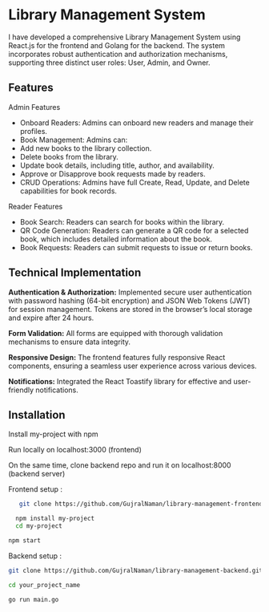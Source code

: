 
# Library Management System

I have developed a comprehensive Library Management System using React.js for the frontend and Golang for the backend. The system incorporates robust authentication and authorization mechanisms, supporting three distinct user roles: User, Admin, and Owner.


## Features

Admin Features
- Onboard Readers: Admins can onboard new readers and manage their profiles.
- Book Management: Admins can:
- Add new books to the library collection.
- Delete books from the library.
- Update book details, including title, author, and availability.
- Approve or Disapprove book requests made by readers.
- CRUD Operations: Admins have full Create, Read, Update, and Delete capabilities for book records.

Reader Features
- Book Search: Readers can search for books within the library.
- QR Code Generation: Readers can generate a QR code for a selected book, which includes detailed information about the book.
- Book Requests: Readers can submit requests to issue or return books.



## Technical Implementation

**Authentication & Authorization:** Implemented secure user authentication with password hashing (64-bit encryption) and JSON Web Tokens (JWT) for session management. Tokens are stored in the browser’s local storage and expire after 24 hours.

**Form Validation:** All forms are equipped with thorough validation mechanisms to ensure data integrity.

**Responsive Design:** The frontend features fully responsive React components, ensuring a seamless user experience across various devices.

**Notifications:** Integrated the React Toastify library for effective and user-friendly notifications.


## Installation

Install my-project with npm

Run locally on localhost:3000 (frontend)

On the same time, clone backend repo and run it on localhost:8000 (backend server)

Frontend setup :

```bash
   git clone https://github.com/GujralNaman/library-management-frontend.git

```

```bash
  npm install my-project
  cd my-project
```

```bash
npm start
```

Backend setup :

```bash
git clone https://github.com/GujralNaman/library-management-backend.git
```

```bash
cd your_project_name
```

```bash
go run main.go
```
    